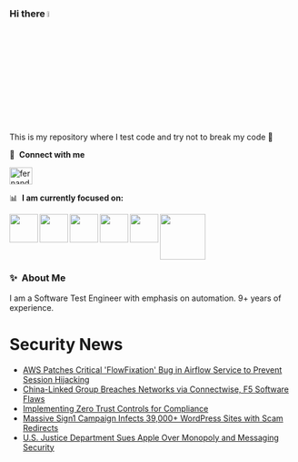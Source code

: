 ### Hi there <a href="https://www.gautamkrishnar.com/"><img src="https://media.giphy.com/media/hvRJCLFzcasrR4ia7z/giphy.gif" width="5%"></a>
This is my repository where I test code and try not to break my code :rofl:

🔗 &nbsp;**Connect with me**
<p align="left">
<a href="https://linkedin.com/in/fernandorlcruz" target="blank"><img align="center" src="https://raw.githubusercontent.com/rahuldkjain/github-profile-readme-generator/master/src/images/icons/Social/linked-in-alt.svg" alt="fernando cruz" height="30" width="40" /></a>
  
📊 &nbsp;**I am currently focused on:**

<img align="left" width='50' height='50' src="https://cdn.jsdelivr.net/gh/devicons/devicon/icons/python/python-original-wordmark.svg" />
<img align="left" width='50' height='50' src="https://cdn.jsdelivr.net/gh/devicons/devicon/icons/csharp/csharp-original.svg" />
<img align="left" width='50' height='50' src="https://cdn.jsdelivr.net/gh/devicons/devicon/icons/jenkins/jenkins-original.svg" />
<img align="left" width='50' height='50' src="https://specflow.org/wp-content/uploads/2021/05/SpecFlow-Icon.png" />
<img align="left" width='50' height='50' src="https://www.svgrepo.com/show/306098/githubactions.svg" />
<img width='80' height='80' src="https://cdn2.vectorstock.com/i/1000x1000/64/81/security-testing-concept-icon-safety-audit-key-vector-29166481.jpg" />
          
          
  
### ✨&nbsp; About Me

I am a Software Test Engineer with emphasis on automation. 9+ years of experience.

# Security News
<!-- BLOG-POST-LIST:START -->
- [AWS Patches Critical &#39;FlowFixation&#39; Bug in Airflow Service to Prevent Session Hijacking](https://thehackernews.com/2024/03/aws-patches-critical-flowfixation-bug.html)
- [China-Linked Group Breaches Networks via Connectwise, F5 Software Flaws](https://thehackernews.com/2024/03/china-linked-group-breaches-networks.html)
- [Implementing Zero Trust Controls for Compliance](https://thehackernews.com/2024/03/implementing-zero-trust-controls-for.html)
- [Massive Sign1 Campaign Infects 39,000+ WordPress Sites with Scam Redirects](https://thehackernews.com/2024/03/massive-sign1-campaign-infects-39000.html)
- [U.S. Justice Department Sues Apple Over Monopoly and Messaging Security](https://thehackernews.com/2024/03/us-justice-department-sues-apple-over.html)
<!-- BLOG-POST-LIST:END -->
